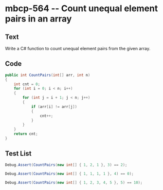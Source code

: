 # mbcp-564 -- Count unequal element pairs in an array

## Text

Write a C# function to count unequal element pairs from the given array.

## Code

```csharp
public int CountPairs(int[] arr, int n) 
{ 
    int cnt = 0; 
    for (int i = 0; i < n; i++) 
    { 
        for (int j = i + 1; j < n; j++) 
        { 
            if (arr[i] != arr[j]) 
            { 
                cnt++; 
            } 
        } 
    } 
    return cnt; 
}
```

## Test List

```csharp
Debug.Assert(CountPairs(new int[] { 1, 2, 1 }, 3) == 2);
```

```csharp
Debug.Assert(CountPairs(new int[] { 1, 1, 1, 1 }, 4) == 0);
```

```csharp
Debug.Assert(CountPairs(new int[] { 1, 2, 3, 4, 5 }, 5) == 10);
```
